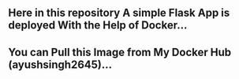 Here in this repository A simple Flask App is deployed With the Help of Docker... 
---------------------------------------------------------------------------------------
You can Pull this Image from My Docker Hub (ayushsingh2645)...
-------------------------------------------------------
